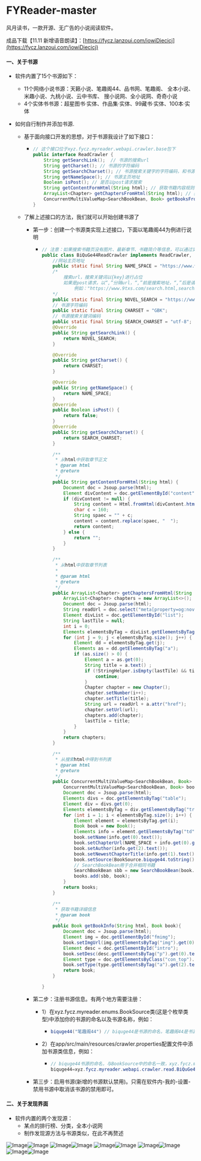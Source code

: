 # FYReader-master

风月读书，一款开源、无广告的小说阅读软件。

成品下载【11.11 新增语音朗读】：[https://fycz.lanzoui.com/iowiDiecicj](https://fycz.lanzoui.com/iowiDiecicj)

#### 一、关于书源

* 软件内置了15个书源如下：

  * 11个网络小说书源：天籁小说、笔趣阁44、品书网、笔趣阁、
        全本小说、米趣小说、九桃小说、云中书库、
        搜小说网、全小说网、奇奇小说
  * 4个实体书书源：超星图书·实体、作品集·实体、99藏书·实体、100本·实体

* 如何自行制作并添加书源.

  * 基于面向接口开发的思想，对于书源我设计了如下接口：

    * ```java
      // 这个接口位于xyz.fycz.myreader.webapi.crawler.base包下
      public interface ReadCrawler {
          String getSearchLink();  // 书源的搜索url
          String getCharset(); // 书源的字符编码
          String getSearchCharset(); // 书源搜索关键字的字符编码，和书源的字符编码就行
          String getNameSpace(); // 书源主页地址
          Boolean isPost(); // 是否以post请求搜索
          String getContentFormHtml(String html); // 获取书籍内容规则
          ArrayList<Chapter> getChaptersFromHtml(String html); // 获取书籍章节列表规则
          ConcurrentMultiValueMap<SearchBookBean, Book> getBooksFromSearchHtml(String html); // 搜索书籍规则
      }
      ```

  * 了解上述接口的方法，我们就可以开始创建书源了

    * 第一步：创建一个书源类实现上述接口，下面以笔趣阁44为例进行说明

      * ```java
        // 注意：如果搜索书籍页没有图片、最新章节、书籍简介等信息，可以通过实现BookInfoCrawler接口，从书籍详情页获取
        public class BiQuGe44ReadCrawler implements ReadCrawler, BookInfoCrawler {
            //网站主页地址
            public static final String NAME_SPACE = "https://www.wqge.cc";
            /*
            	搜索url，搜索关键词以{key}进行占位
            	如果是post请求，以“,”分隔url，“,”前是搜索地址，“,”后是请求体，搜索关键词同样以{key}占位
            		例如："https://www.9txs.com/search.html,searchkey={key}"
            */
            public static final String NOVEL_SEARCH = "https://www.wqge.cc/modules/article/search.php?searchkey={key}"; 
            // 书源字符编码
            public static final String CHARSET = "GBK";
            // 书源搜索关键词编码
            public static final String SEARCH_CHARSET = "utf-8";
            @Override
            public String getSearchLink() {
                return NOVEL_SEARCH;
            }
        
            @Override
            public String getCharset() {
                return CHARSET;
            }
        
            @Override
            public String getNameSpace() {
                return NAME_SPACE;
            }
            @Override
            public Boolean isPost() {
                return false;
            }
            @Override
            public String getSearchCharset() {
                return SEARCH_CHARSET;
            }
        
            /**
             * 从html中获取章节正文
             * @param html
             * @return
             */
            public String getContentFormHtml(String html) {
                Document doc = Jsoup.parse(html);
                Element divContent = doc.getElementById("content");
                if (divContent != null) {
                    String content = Html.fromHtml(divContent.html()).toString();
                    char c = 160;
                    String spaec = "" + c;
                    content = content.replace(spaec, "  ");
                    return content;
                } else {
                    return "";
                }
            }
        
            /**
             * 从html中获取章节列表
             *
             * @param html
             * @return
             */
            public ArrayList<Chapter> getChaptersFromHtml(String html) {
                ArrayList<Chapter> chapters = new ArrayList<>();
                Document doc = Jsoup.parse(html);
                String readUrl = doc.select("meta[property=og:novel:read_url]").attr("content");
                Element divList = doc.getElementById("list");
                String lastTile = null;
                int i = 0;
                Elements elementsByTag = divList.getElementsByTag("dd");
                for (int j = 9; j < elementsByTag.size(); j++) {
                    Element dd = elementsByTag.get(j);
                    Elements as = dd.getElementsByTag("a");
                    if (as.size() > 0) {
                        Element a = as.get(0);
                        String title = a.text() ;
                        if (!StringHelper.isEmpty(lastTile) && title.equals(lastTile)) {
                            continue;
                        }
                        Chapter chapter = new Chapter();
                        chapter.setNumber(i++);
                        chapter.setTitle(title);
                        String url = readUrl + a.attr("href");
                        chapter.setUrl(url);
                        chapters.add(chapter);
                        lastTile = title;
                    }
                }
                return chapters;
            }
        
            /**
             * 从搜索html中得到书列表
             * @param html
             * @return
             */
            public ConcurrentMultiValueMap<SearchBookBean, Book> getBooksFromSearchHtml(String html) {
                ConcurrentMultiValueMap<SearchBookBean, Book> books = new ConcurrentMultiValueMap<>();
                Document doc = Jsoup.parse(html);
                Elements divs = doc.getElementsByTag("table");
                Element div = divs.get(0);
                Elements elementsByTag = div.getElementsByTag("tr");
                for (int i = 1; i < elementsByTag.size(); i++) {
                    Element element = elementsByTag.get(i);
                    Book book = new Book();
                    Elements info = element.getElementsByTag("td");
                    book.setName(info.get(0).text());
                    book.setChapterUrl(NAME_SPACE + info.get(0).getElementsByTag("a").attr("href"));
                    book.setAuthor(info.get(2).text());
                    book.setNewestChapterTitle(info.get(1).text());
                    book.setSource(BookSource.biquge44.toString());
                    // SearchBookBean用于合并相同书籍
                    SearchBookBean sbb = new SearchBookBean(book.getName(), book.getAuthor());
                    books.add(sbb, book);
                }
                return books;
            }
        
            /**
             * 获取书籍详细信息
             * @param book
             */
            public Book getBookInfo(String html, Book book){
                Document doc = Jsoup.parse(html);
                Element img = doc.getElementById("fmimg");
                book.setImgUrl(img.getElementsByTag("img").get(0).attr("src"));
                Element desc = doc.getElementById("intro");
                book.setDesc(desc.getElementsByTag("p").get(0).text());
                Element type = doc.getElementsByClass("con_top").get(0);
                book.setType(type.getElementsByTag("a").get(2).text());
                return book;
            }
        
        }
        ```

    * 第二步：注册书源信息。有两个地方需要注册：

      * 1）在xyz.fycz.myreader.enums.BookSource类(这是个枚举类型)中添加你的书源的命名以及书源名称，例如：

        * ```java
          biquge44("笔趣阁44") // biquge44是书源的命名，笔趣阁44是书源名称
          ```

      * 2）在app/src/main/resources/crawler.properties配置文件中添加书源类信息，例如：

        * ```java
          // biquge44书源的命名，与BookSource中的命名一致，xyz.fycz.myreader.webapi.crawler.read.BiQuGe44ReadCrawler是书源类的完整路径
          biquge44=xyz.fycz.myreader.webapi.crawler.read.BiQuGe44ReadCrawler 
          ```

    * 第三步：启用书源(新增的书源默认禁用)。只需在软件内-我的-设置-禁用书源中取消该书源的禁用即可。

#### 二、关于发现界面

* 软件内置的两个发现源：
  * 某点的排行榜、分类，全本小说网
  * 制作发现源方法与书源类似，在此不再赘述

![Image](./img/1.png)![Image](./img/2.png)
![Image](./img/3.png)![Image](./img/4.png)
![Image](./img/10.png)![Image](./img/5.png)
![Image](./img/6.png)![Image](./img/7.png)
![Image](./img/8.png)![Image](./img/9.png)
